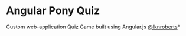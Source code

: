# Angular Pony Quiz

Custom web-application Quiz Game built using Angular.js [@lknroberts](//twitter.com/lknroberts)*

